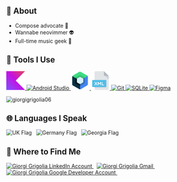 ## 📝 About
- Compose advocate 🦥
- Wannabe neovimmer 👽
- Full-time music geek 🎸

## 🚀 Tools I Use
<p align="left">
  <a href="https://kotlinlang.org" target="_blank" rel="noreferrer"> 
    <img src="drawable/kotlin_icon.svg" title="Kotlin" alt="Kotlin" width="50" height="50"/> 
  </a>

  <a href="https://developer.android.com/studio" target="_blank" rel="noreferrer"> 
    <img src="https://cdn.jsdelivr.net/gh/devicons/devicon/icons/androidstudio/androidstudio-original.svg" title="Android Studio" alt="Android Studio" width="50" height="50"/> 
  </a> 
  
  <a href="https://developer.android.com/jetpack/compose" target="_blank" rel="noreferrer"> 
    <img src="drawable/compose_icon.png" title="Jetpack Compose" alt="Jetpack Compose" width="50" height="50"/> 
  </a> 
  
  <a href="https://www.xml.com/" target="_blank" rel="noreferrer"> 
    <img src="drawable/xml_icon.svg" title="XML" alt="XML" width="50" height="50"/> 
  </a> 
  
  <a href="https://git-scm.com/" target="_blank" rel="noreferrer"> 
    <img src="https://www.vectorlogo.zone/logos/git-scm/git-scm-icon.svg" title="Git" alt="Git" width="50" height="50"/> 
  </a>

  <a href="https://www.sqlite.org/" target="_blank" rel="noreferrer"> 
    <img src="https://cdn.jsdelivr.net/gh/devicons/devicon/icons/sqlite/sqlite-original.svg" alt="SQLite" title="SQLite" width="50" height="50"/> 
  </a>
  
  <a href="https://www.figma.com/" target="_blank" rel="noreferrer"> 
    <img src="https://www.vectorlogo.zone/logos/figma/figma-icon.svg" title="Figma" alt="Figma" width="50" height="50"/> 
  </a>
</p>

<p align="left">
  <img src="https://github-readme-stats.vercel.app/api/top-langs?username=giorgigrigolia06&show_icons=true&locale=en&layout=compact&theme=transparent" alt="giorgigrigolia06" />
</p>

## 🌐 Languages I Speak
<p align="left">
  <a>
    <img src="https://flagicons.lipis.dev/flags/4x3/gb.svg" title="English" alt="UK Flag" height="60" width="60"/>
  </a>&nbsp;

  <a>
  <img src="https://flagicons.lipis.dev/flags/4x3/de.svg" title="German" alt="Germany Flag" height="60" width="60"/>
  </a>&nbsp;
  
  <img src="https://flagicons.lipis.dev/flags/4x3/ge.svg" title="Georgian" alt="Georgia Flag" height="60" width="60"/>
</p>

## 📍 Where to Find Me
<p align="left">
  <a href="https://www.linkedin.com/in/giorgigrigolia/" target="_blank" rel="noreferrer">
  <img src="https://www.vectorlogo.zone/logos/linkedin/linkedin-icon.svg" title="LinkedIn" alt="Giorgi Grigolia LinkedIn Account" height="40" width="40" />
  </a>&nbsp;

  <a href="mailto:grigolialive@gmail.com" target="_blank" rel="noreferrer">
  <img src="https://upload.wikimedia.org/wikipedia/commons/7/7e/Gmail_icon_%282020%29.svg" title="Gmail" alt="Giorgi Grigolia Gmail" height="40" width="40" />
  </a>&nbsp;
  
  <a href="https://g.dev/giorgiGrigolia" target="_blank" rel="noreferrer">
    <img src="https://seeklogo.com/images/G/google-developers-logo-3FB15D7DCE-seeklogo.com.png" title="Google Developer Profile" alt="Giorgi Grigolia Google Developer Account" height="40" width="40" />
  </a>&nbsp;
</p>
